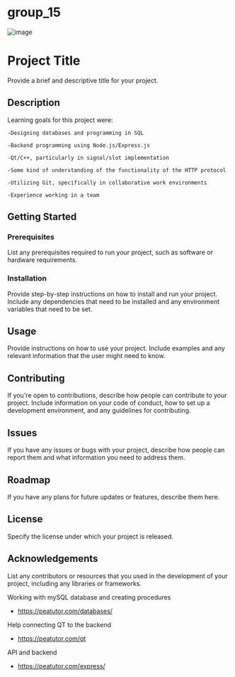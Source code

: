# group_15

![image](https://user-images.githubusercontent.com/78476744/233318810-29c73b87-1d22-4804-b861-3252c321e309.png)

# Project Title

Provide a brief and descriptive title for your project.

## Description

Learning goals for this project were:

    -Designing databases and programming in SQL

    -Backend programming using Node.js/Express.js

    -Qt/C++, particularly in signal/slot implementation

    -Some kind of understanding of the functionality of the HTTP protocol

    -Utilizing Git, specifically in collaborative work environments

    -Experience working in a team

## Getting Started

### Prerequisites

List any prerequisites required to run your project, such as software or hardware requirements.

### Installation

Provide step-by-step instructions on how to install and run your project. Include any dependencies that need to be installed and any environment variables that need to be set.

## Usage

Provide instructions on how to use your project. Include examples and any relevant information that the user might need to know.

## Contributing

If you're open to contributions, describe how people can contribute to your project. Include information on your code of conduct, how to set up a development environment, and any guidelines for contributing.

## Issues

If you have any issues or bugs with your project, describe how people can report them and what information you need to address them.

## Roadmap

If you have any plans for future updates or features, describe them here.

## License

Specify the license under which your project is released.

## Acknowledgements

List any contributors or resources that you used in the development of your project, including any libraries or frameworks.


Working with mySQL database and creating procedures
- https://peatutor.com/databases/

Help connecting QT to the backend
- https://peatutor.com/qt

API and backend
- https://peatutor.com/express/